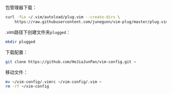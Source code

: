 包管理器下载：
```bash
curl -fLo ~/.vim/autoload/plug.vim --create-dirs \
    https://raw.githubusercontent.com/junegunn/vim-plug/master/plug.vim
```
.vim路径下创建文件夹`plugged`：
```bash
mkdir plugged
```
下载配置：
```bash
git clone https://github.com/HeJiaJunPan/vim-config.git ~
```
移动文件：
```bash
mv ~/vim-config/.vimrc ~/vim-config/.vim ~
rm -rf ~/vim-config
```
